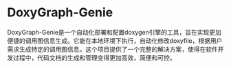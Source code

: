 # DoxyGraph-Genie
DoxyGraph-Genie是一个自动化部署和配置doxygen引擎的工具，旨在实现更加便捷的调用图信息生成。它能在本地环境下执行，自动化修改doxyfile，根据用户需求生成特定的调用图信息。这个项目提供了一个完整的解决方案，使得在软件开发过程中，代码文档的生成和管理变得更加高效，简便和可控。
